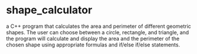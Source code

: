 # shape_calculator
a C++ program that calculates the area and perimeter of different geometric shapes. The user can choose between a circle, rectangle, and triangle, and the program will calculate and display the area and the perimeter of the chosen shape using appropriate formulas and if/else if/else statements.
